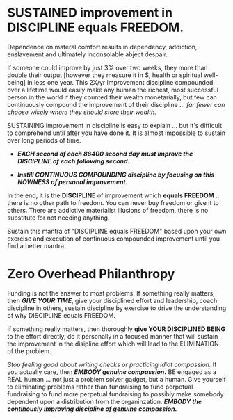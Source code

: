 # SUSTAINED improvement in DISCIPLINE equals FREEDOM.

Dependence on materal comfort results in dependency, addiction, enslavement and ultimately inconsolable abject despair.

If someone could improve by just 3% over two weeks, they more than double their output [however they measure it in $, health or spiritual well-being] in less one year. This 2X/yr improvement discipline compounded over a lifetime would easily make any human the richest, most successful person in the world if they counted their wealth monetarially, but few can continuously compound the improvement of their discipline  ... *far fewer can choose wisely where they should store their wealth.*

SUSTAINING improvement in discipline is easy to explain ... but it's difficult to comprehend until after you have done it. It is almost impossible to sustain over long periods of time.

* ***EACH second of each 86400 second day must improve the DISCIPLINE of each following second.***

* ***Instill CONTINUOUS COMPOUNDING discipline by focusing on this NOWNESS of personal improvement.*** 

In the end, it is the **DISCIPLINE** of improvement which **equals FREEDOM** ... there is no other path to freedom. You can never buy freedom or give it to others. There are addictive materialist illusions of freedom, there is no substitute for not needing anything. 

Sustain this mantra of "DISCIPLINE equals FREEDOM" based upon your own exercise and execution of continuous compounded improvement until you find a better mantra.

# Zero Overhead Philanthropy

Funding is not the answer to most problems. If something really matters, then ***GIVE YOUR TIME***, give your disciplined effort and leadership, coach discipline in others, sustain discipline by exercise to drive the understanding of why DISCIPLINE equals FREEDOM.

If something really matters, then thoroughly **give YOUR DISCIPLINED BEING** to the effort directly, do it personally in a focused manner that will sustain the improvement in the disipline effort which will lead to the ELIMINATION of the problem.

*Stop feeling good about writing checks or practicing idiot compassion.* If you actually care, then ***EMBODY genuine compassion.*** BE engaged as a REAL human ... not just a problem solver gadget, but a human. Give yourself to eliminating problems rather than fundraising to fund perpetual fundraising to fund more perpetual fundraising to possibly make somebody dependent upon a distribution from the organinzation. ***EMBODY the continously improving discipline of genuine compassion.*** 





